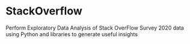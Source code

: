 # StackOverflow
Perform Exploratory Data Analysis of Stack OverFlow Survey 2020 data using Python and libraries to generate useful insights
